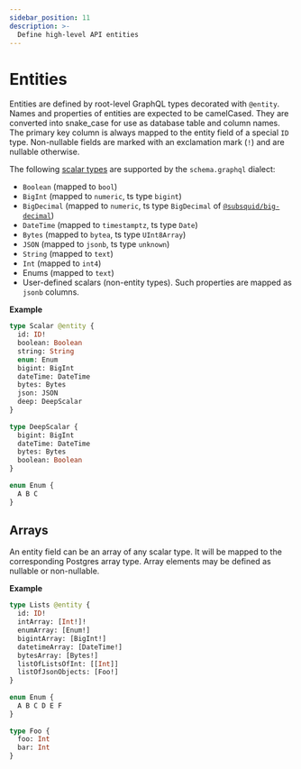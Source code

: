 ```yaml
---
sidebar_position: 11
description: >-
  Define high-level API entities
---
```


# Entities

Entities are defined by root-level GraphQL types decorated with `@entity`. Names and properties of entities are expected to be camelCased. They are converted into snake_case for use as database table and column names. The primary key column is always mapped to the entity field of a special `ID` type. Non-nullable fields are marked with an exclamation mark (`!`) and are nullable otherwise.

The following [scalar types](https://graphql.org/learn/schema/#scalar-types) are supported by the `schema.graphql` dialect:

- `Boolean` (mapped to `bool`)
- `BigInt` (mapped to `numeric`, ts type `bigint`)
- `BigDecimal` (mapped to `numeric`, ts type `BigDecimal` of [`@subsquid/big-decimal`](https://www.npmjs.com/package/@subsquid/big-decimal))
- `DateTime` (mapped to `timestamptz`, ts type `Date`)
- `Bytes` (mapped to `bytea`, ts type `UInt8Array`)
- `JSON` (mapped to `jsonb`, ts type `unknown`)
- `String` (mapped to `text`)
- `Int` (mapped to `int4`)
- Enums (mapped to `text`)
- User-defined scalars (non-entity types). Such properties are mapped as `jsonb` columns.

**Example** 
```graphql
type Scalar @entity {
  id: ID!
  boolean: Boolean
  string: String
  enum: Enum
  bigint: BigInt
  dateTime: DateTime
  bytes: Bytes
  json: JSON
  deep: DeepScalar
}
        
type DeepScalar {
  bigint: BigInt
  dateTime: DateTime
  bytes: Bytes
  boolean: Boolean
}
        
enum Enum {
  A B C
}
```

## Arrays

An entity field can be an array of any scalar type. It will be mapped to the corresponding Postgres array type. Array elements may be defined as nullable or non-nullable.

**Example**

```graphql
type Lists @entity {
  id: ID!
  intArray: [Int!]!
  enumArray: [Enum!]
  bigintArray: [BigInt!]
  datetimeArray: [DateTime!]
  bytesArray: [Bytes!]
  listOfListsOfInt: [[Int]]
  listOfJsonObjects: [Foo!]
}
        
enum Enum {
  A B C D E F
}
        
type Foo {
  foo: Int
  bar: Int
}
```
